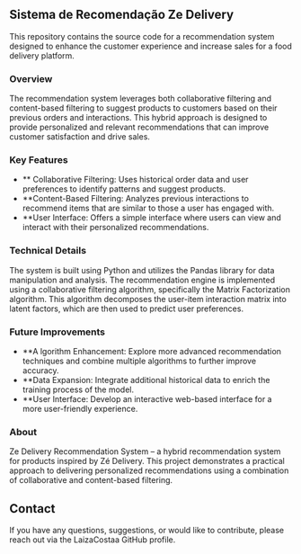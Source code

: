
## Sistema de Recomendação Ze Delivery 

This repository contains the source code for a recommendation system designed to enhance the customer experience and increase sales for a food delivery platform. 

### Overview
The recommendation system leverages both collaborative filtering and content-based filtering to suggest products to customers based on their previous orders and interactions. This hybrid approach is designed to provide personalized and relevant recommendations that can improve customer satisfaction and drive sales.

### Key Features
- ** Collaborative Filtering: Uses historical order data and user preferences to identify patterns and suggest products.
- **Content-Based Filtering: Analyzes previous interactions to recommend items that are similar to those a user has engaged with.
- **User Interface: Offers a simple interface where users can view and interact with their personalized recommendations.

### Technical Details

The system is built using Python and utilizes the Pandas library for data manipulation and analysis. The recommendation engine is implemented using a collaborative filtering algorithm, specifically the Matrix Factorization algorithm. This algorithm decomposes the user-item interaction matrix into latent factors, which are then used to predict user preferences.

### Future Improvements
- **A lgorithm Enhancement: Explore more advanced recommendation techniques and combine multiple algorithms to further improve accuracy.
- **Data Expansion: Integrate additional historical data to enrich the training process of the model.
- **User Interface: Develop an interactive web-based interface for a more user-friendly experience.

### About
Ze Delivery Recommendation System – a hybrid recommendation system for products inspired by Zé Delivery. This project demonstrates a practical approach to delivering personalized recommendations using a combination of collaborative and content-based filtering.

## Contact
If you have any questions, suggestions, or would like to contribute, please reach out via the LaizaCostaa GitHub profile.
